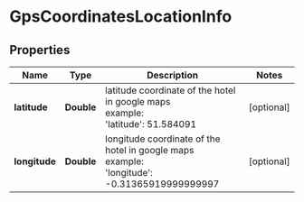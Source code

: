 # GpsCoordinatesLocationInfo


## Properties

| Name | Type | Description | Notes |
|------------ | ------------- | ------------- | -------------|
**latitude** | **Double** | latitude coordinate of the hotel in google maps<br>example:<br>'latitude': 51.584091 |[optional]|
**longitude** | **Double** | longitude coordinate of the hotel in google maps<br>example:<br>'longitude': -0.31365919999999997 |[optional]|